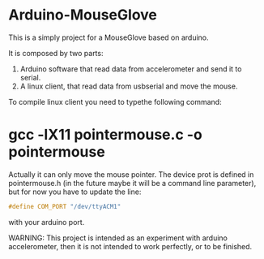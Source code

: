 Arduino-MouseGlove
==================

This is a simply project for a MouseGlove based on arduino.

It is composed by two parts:

1. Arduino software that read data from accelerometer and send it to serial.
2. A linux client, that read data from usbserial and move the mouse.

To compile linux client you need to typethe following command:

   # gcc -lX11 pointermouse.c -o pointermouse


Actually it can only move the mouse pointer. 
The device prot is defined in pointermouse.h (in the future maybe it will be a command line parameter), but for now you have to
update the line:

 ```C
#define COM_PORT "/dev/ttyACM1"
 ```

with your arduino port.

WARNING: This project is intended as an experiment with arduino accelerometer, then it is not intended to work perfectly, 
or to be finished.
